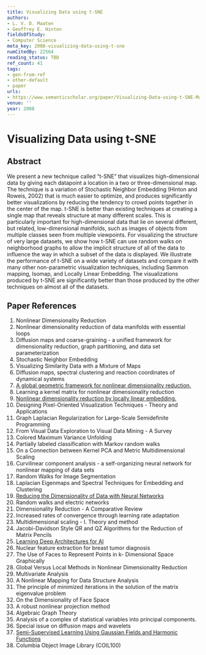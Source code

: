 ```yaml
---
title: Visualizing Data using t-SNE
authors:
- L. V. D. Maaten
- Geoffrey E. Hinton
fieldsOfStudy:
- Computer Science
meta_key: 2008-visualizing-data-using-t-sne
numCitedBy: 22564
reading_status: TBD
ref_count: 41
tags:
- gen-from-ref
- other-default
- paper
urls:
- https://www.semanticscholar.org/paper/Visualizing-Data-using-t-SNE-Maaten-Hinton/1c46943103bd7b7a2c7be86859995a4144d1938b?sort=total-citations
venue: ''
year: 2008
---
```


# Visualizing Data using t-SNE

## Abstract

We present a new technique called “t-SNE” that visualizes high-dimensional data by giving each datapoint a location in a two or three-dimensional map. The technique is a variation of Stochastic Neighbor Embedding (Hinton and Roweis, 2002) that is much easier to optimize, and produces significantly better visualizations by reducing the tendency to crowd points together in the center of the map. t-SNE is better than existing techniques at creating a single map that reveals structure at many different scales. This is particularly important for high-dimensional data that lie on several different, but related, low-dimensional manifolds, such as images of objects from multiple classes seen from multiple viewpoints. For visualizing the structure of very large datasets, we show how t-SNE can use random walks on neighborhood graphs to allow the implicit structure of all of the data to influence the way in which a subset of the data is displayed. We illustrate the performance of t-SNE on a wide variety of datasets and compare it with many other non-parametric visualization techniques, including Sammon mapping, Isomap, and Locally Linear Embedding. The visualizations produced by t-SNE are significantly better than those produced by the other techniques on almost all of the datasets.

## Paper References

1. Nonlinear Dimensionality Reduction
2. Nonlinear dimensionality reduction of data manifolds with essential loops
3. Diffusion maps and coarse-graining - a unified framework for dimensionality reduction, graph partitioning, and data set parameterization
4. Stochastic Neighbor Embedding
5. Visualizing Similarity Data with a Mixture of Maps
6. Diffusion maps, spectral clustering and reaction coordinates of dynamical systems
7. [A global geometric framework for nonlinear dimensionality reduction.](2000-a-global-geometric-framework-for-nonlinear-dimensionality-reduction)
8. Learning a kernel matrix for nonlinear dimensionality reduction
9. [Nonlinear dimensionality reduction by locally linear embedding.](2000-nonlinear-dimensionality-reduction-by-locally-linear-embedding)
10. Designing Pixel-Oriented Visualization Techniques - Theory and Applications
11. Graph Laplacian Regularization for Large-Scale Semidefinite Programming
12. From Visual Data Exploration to Visual Data Mining - A Survey
13. Colored Maximum Variance Unfolding
14. Partially labeled classification with Markov random walks
15. On a Connection between Kernel PCA and Metric Multidimensional Scaling
16. Curvilinear component analysis - a self-organizing neural network for nonlinear mapping of data sets
17. Random Walks for Image Segmentation
18. Laplacian Eigenmaps and Spectral Techniques for Embedding and Clustering
19. [Reducing the Dimensionality of Data with Neural Networks](2006-reducing-the-dimensionality-of-data-with-neural-networks)
20. Random walks and electric networks
21. Dimensionality Reduction - A Comparative Review
22. Increased rates of convergence through learning rate adaptation
23. Multidimensional scaling - I. Theory and method
24. Jacobi-Davidson Style QR and QZ Algorithms for the Reduction of Matrix Pencils
25. [Learning Deep Architectures for AI](2007-learning-deep-architectures-for-ai)
26. Nuclear feature extraction for breast tumor diagnosis
27. The Use of Faces to Represent Points in k- Dimensional Space Graphically
28. Global Versus Local Methods in Nonlinear Dimensionality Reduction
29. Multivariate Analysis
30. A Nonlinear Mapping for Data Structure Analysis
31. The principle of minimized iterations in the solution of the matrix eigenvalue problem
32. On the Dimensionality of Face Space
33. A robust nonlinear projection method
34. Algebraic Graph Theory
35. Analysis of a complex of statistical variables into principal components.
36. Special issue on diffusion maps and wavelets
37. [Semi-Supervised Learning Using Gaussian Fields and Harmonic Functions](2003-semi-supervised-learning-using-gaussian-fields-and-harmonic-functions)
38. Columbia Object Image Library (COIL100)
